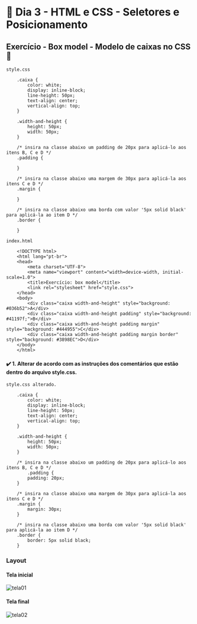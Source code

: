 # 🎯 Dia 3 - HTML e CSS - Seletores e Posicionamento

## Exercício - Box model - Modelo de caixas no CSS 🚀

    style.css

        .caixa {
            color: white;
            display: inline-block;
            line-height: 50px;
            text-align: center;
            vertical-align: top;
        }

        .width-and-height {
            height: 50px;
            width: 50px;
        }

        /* insira na classe abaixo um padding de 20px para aplicá-lo aos itens B, C e D */
        .padding {

        }

        /* insira na classe abaixo uma margem de 30px para aplicá-la aos itens C e D */
        .margin {

        }

        /* insira na classe abaixo uma borda com valor '5px solid black' para aplicá-la ao item D */
        .border {
            
        }

    index.html

        <!DOCTYPE html>
        <html lang="pt-br">
        <head>
            <meta charset="UTF-8">
            <meta name="viewport" content="width=device-width, initial-scale=1.0">
            <title>Exercício: box model</title>
            <link rel="stylesheet" href="style.css">
        </head>
        <body>
            <div class="caixa width-and-height" style="background: #036b52">A</div>
            <div class="caixa width-and-height padding" style="background: #41197f;">B</div>
            <div class="caixa width-and-height padding margin" style="background: #444955">C</div>
            <div class="caixa width-and-height padding margin border" style="background: #3898EC">D</div>
        </body>
        </html>


#### ✔️ 1. Alterar de acordo com as instruções dos comentários que estão dentro do arquivo style.css.

    style.css alterado.

        .caixa {
            color: white;
            display: inline-block;
            line-height: 50px;
            text-align: center;
            vertical-align: top;
        }
        
        .width-and-height {
            height: 50px;
            width: 50px;
        }
        
        /* insira na classe abaixo um padding de 20px para aplicá-lo aos itens B, C e D */
            .padding {
            padding: 20px;   
        }
        
        /* insira na classe abaixo uma margem de 30px para aplicá-la aos itens C e D */
        .margin {
            margin: 30px;
        }
        
        /* insira na classe abaixo uma borda com valor '5px solid black' para aplicá-la ao item D */
        .border {
            border: 5px solid black;
        }

### Layout 

#### Tela inicial
![tela01](https://github.com/rafaelmagalhaesguedes/trybe-exercicios/assets/8412507/6ee811fc-4e7c-48c3-a0a8-26adbfa1dd17)

#### Tela final
![tela02](https://github.com/rafaelmagalhaesguedes/trybe-exercicios/assets/8412507/48318491-935c-4ba4-8eb4-a491ec06953f)
